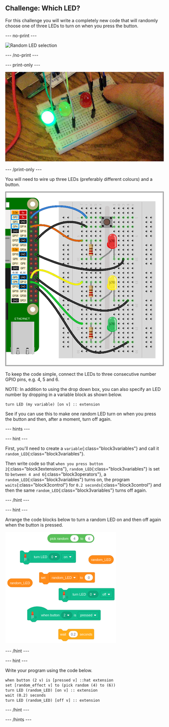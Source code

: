 ## Challenge: Which LED?

For this challenge you will write a completely new code that will randomly choose one of three LEDs to turn on when you press the button.

--- no-print ---

![Random LED selection](images/whichLED_completedTask.gif)

--- /no-print ---

--- print-only ---

![Random LED selection](images/whichLED_completedTask.png)

--- /print-only ---

You will need to wire up three LEDs (preferably different colours) and a button.

![Three LEDs and a button](images/whichLED_3LEDsAnd1button.png)

To keep the code simple, connect the LEDs to three consecutive number GPIO pins, e.g. 4, 5 and 6.

NOTE: In addition to using the drop down box, you can also specify an LED number by dropping in a variable block as shown below.

```blocks3
turn LED (my variable) [on v] :: extension
```

See if you can use this to make one random LED turn on when you press the button and then, after a moment, turn off again.

--- hints ---

--- hint ---

First, you'll need to create a `variable`{:class="block3variables"} and call it `random_LED`{:class="block3variables"}.

Then write code so that `when you press button 2`{:class="block3extensions"}, `random_LED`{:class="block3variables"} is set to `between 4 and 6`{:class="block3operators"}, a `random_LED`{:class="block3variables"} turns on, the program `waits`{:class="block3control"} for `0.2 seconds`{:class="block3control"} and then the same `random_LED`{:class="block3variables"} turns off again.

--- /hint ---

--- hint ---

Arrange the code blocks below to turn a random LED on and then off again when the button is pressed.

![Which LED challenge code parsons problem](images/whichLED_Code_parsons.png)

--- /hint ---

--- hint ---

Write your program using the code below.

```blocks3
when button (2 v) is [pressed v] ::hat extension
set [random_effect v] to (pick random (4) to (6))
turn LED (random_LED) [on v] :: extension
wait (0.2) seconds
turn LED (random_LED) [off v] :: extension
```

--- /hint ---

--- /hints ---

